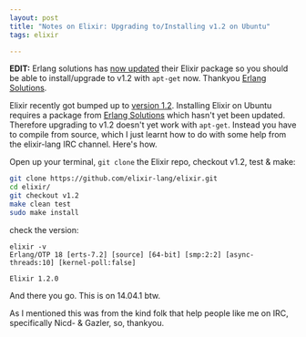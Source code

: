 ```yaml
---
layout: post
title: "Notes on Elixir: Upgrading to/Installing v1.2 on Ubuntu"
tags: elixir

---
```


**EDIT:** Erlang solutions has
[now updated](https://twitter.com/ErlangSolutions/status/685138290635333632)
their Elixir package so you should be able to install/upgrade to v1.2 with
`apt-get` now.  Thankyou [Erlang Solutions][es].


Elixir recently got bumped up to [version 1.2][v1.2].  Installing Elixir on
Ubuntu requires a package from [Erlang Solutions][es] which hasn't yet been
updated. Therefore upgrading to v1.2 doesn't yet work with `apt-get`.  Instead
you have to compile from source, which I just learnt how to do with some help
from the elixir-lang IRC channel.  Here's how.

<!--more-->

Open up your terminal, `git clone` the Elixir repo, checkout v1.2, test & make:

```bash
git clone https://github.com/elixir-lang/elixir.git
cd elixir/
git checkout v1.2
make clean test
sudo make install
```

check the version:

```
elixir -v
Erlang/OTP 18 [erts-7.2] [source] [64-bit] [smp:2:2] [async-threads:10] [kernel-poll:false]

Elixir 1.2.0
```

And there you go.  This is on 14.04.1 btw.

As I mentioned this was from the kind folk that help people like me on IRC,
specifically Nicd- & Gazler, so, thankyou.

[v1.2]: http://elixir-lang.org/blog/2016/01/03/elixir-v1-2-0-released/
[es]: https://www.erlang-solutions.com/
